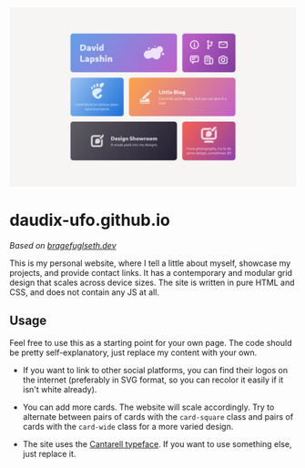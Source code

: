 ![Screenshot](screenshot.png)

# daudix-ufo.github.io

_Based on [bragefuglseth.dev](https://github.com/bragefuglseth/bragefuglseth.github.io)_

This is my personal website, where I tell a little about myself, showcase my
projects, and provide contact links. It has a contemporary and modular grid
design that scales across device sizes. The site is written in pure HTML and
CSS, and does not contain any JS at all.

## Usage

Feel free to use this as a starting point for your own page. The code should be
pretty self-explanatory, just replace my content with your own.

- If you want to link to other social platforms, you can find their logos on the
internet (preferably in SVG format, so you can recolor it easily if it isn't
white already).

- You can add more cards. The website will scale accordingly. Try to alternate
between pairs of cards with the `card-square` class and pairs of cards with the
`card-wide` class for a more varied design.

- The site uses the [Cantarell typeface](https://cantarell.gnome.org). If you
want to use something else, just replace it.
